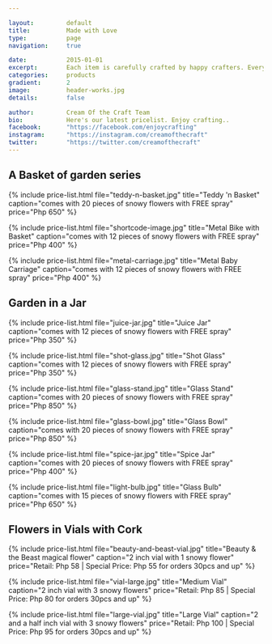 ```yaml
---

layout:			default
title:  		Made with Love
type:			page
navigation: 	true

date:   		2015-01-01
excerpt: 		Each item is carefully crafted by happy crafters. Every detail comes from an explosion of an idea and settled in on a polished piece of art. We go beyond the flowers, we are all in for the craftsmanship.
categories:		products
gradient: 		2
image: 			header-works.jpg
details:		false

author: 		Cream Of the Craft Team
bio: 			Here's our latest pricelist. Enjoy crafting..
facebook: 		"https://facebook.com/enjoycrafting"
instagram: 		"https://instagram.com/creamofthecraft"
twitter: 		"https://twitter.com/creamofthecraft"
---
```


## A Basket of garden series
{% include price-list.html file="teddy-n-basket.jpg" title="Teddy 'n Basket" caption="comes with 20 pieces of snowy flowers with FREE spray" price="Php 650" %}

{% include price-list.html file="shortcode-image.jpg" title="Metal Bike with Basket" caption="comes with 12 pieces of snowy flowers with FREE spray" price="Php 400" %}

{% include price-list.html file="metal-carriage.jpg" title="Metal Baby Carriage" caption="comes with 12 pieces of snowy flowers with FREE spray" price="Php 400" %}

## Garden in a Jar
{% include price-list.html file="juice-jar.jpg" title="Juice Jar" caption="comes with 12 pieces of snowy flowers with FREE spray" price="Php 350" %}

{% include price-list.html file="shot-glass.jpg" title="Shot Glass" caption="comes with 12 pieces of snowy flowers with FREE spray" price="Php 350" %}

{% include price-list.html file="glass-stand.jpg" title="Glass Stand" caption="comes with 20 pieces of snowy flowers with FREE spray" price="Php 850" %}

{% include price-list.html file="glass-bowl.jpg" title="Glass Bowl" caption="comes with 20 pieces of snowy flowers with FREE spray" price="Php 850" %}

{% include price-list.html file="spice-jar.jpg" title="Spice Jar" caption="comes with 20 pieces of snowy flowers with FREE spray" price="Php 400" %}

{% include price-list.html file="light-bulb.jpg" title="Glass Bulb" caption="comes with 15 pieces of snowy flowers with FREE spray" price="Php 650" %}

## Flowers in Vials with Cork
{% include price-list.html file="beauty-and-beast-vial.jpg" title="Beauty & the Beast magical flower" caption="2 inch vial with 1 snowy flower" price="Retail: Php 58 | Special Price: Php 55 for orders 30pcs and up" %}

{% include price-list.html file="vial-large.jpg" title="Medium Vial" caption="2 inch vial with 3 snowy flowers" price="Retail: Php 85 | Special Price: Php 80 for orders 30pcs and up" %}

{% include price-list.html file="large-vial.jpg" title="Large Vial" caption="2 and a half inch vial with 3 snowy flowers" price="Retail: Php 100 | Special Price: Php 95 for orders 30pcs and up" %}


